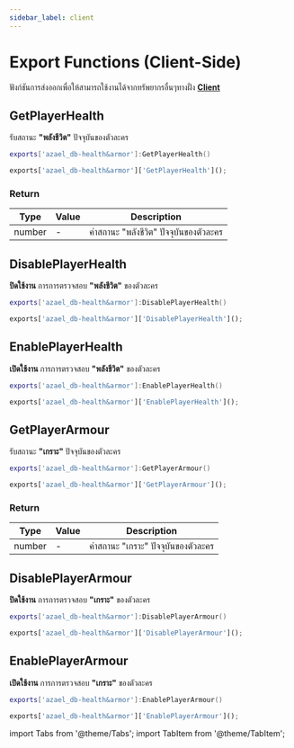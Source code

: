 ```yaml
---
sidebar_label: client
---
```


# Export Functions (Client-Side)

ฟังก์ชันการส่งออกเพื่อให้สามารถใช้งานได้จากทรัพยากรอื่นๆทางฝั่ง **[Client](https://en.wikipedia.org/wiki/Client-side)**

## GetPlayerHealth

รับสถานะ **"พลังชีวิต"** ปัจจุบันของตัวละคร

<Tabs>
<TabItem value="lua" label="Lua">

```lua
exports['azael_db-health&armor']:GetPlayerHealth()
```

</TabItem>
<TabItem value="js" label="JavaScript">

```js
exports['azael_db-health&armor']['GetPlayerHealth']();
```

</TabItem>
</Tabs>

### Return

| Type               | Value              | Description                                                
|--------------------|--------------------|--------------------------------------------------
| number             | -                  | ค่าสถานะ "พลังชีวิต" ปัจจุบันของตัวละคร

## DisablePlayerHealth

**ปิดใช้งาน** การการตรวจสอบ **"พลังชีวิต"** ของตัวละคร

<Tabs>
<TabItem value="lua" label="Lua">

```lua
exports['azael_db-health&armor']:DisablePlayerHealth()
```

</TabItem>
<TabItem value="js" label="JavaScript">

```js
exports['azael_db-health&armor']['DisablePlayerHealth']();
```

</TabItem>
</Tabs>

## EnablePlayerHealth

**เปิดใช้งาน** การการตรวจสอบ **"พลังชีวิต"** ของตัวละคร

<Tabs>
<TabItem value="lua" label="Lua">

```lua
exports['azael_db-health&armor']:EnablePlayerHealth()
```

</TabItem>
<TabItem value="js" label="JavaScript">

```js
exports['azael_db-health&armor']['EnablePlayerHealth']();
```

</TabItem>
</Tabs>

## GetPlayerArmour

รับสถานะ **"เกราะ"** ปัจจุบันของตัวละคร

<Tabs>
<TabItem value="lua" label="Lua">

```lua
exports['azael_db-health&armor']:GetPlayerArmour()
```

</TabItem>
<TabItem value="js" label="JavaScript">

```js
exports['azael_db-health&armor']['GetPlayerArmour']();
```

</TabItem>
</Tabs>

### Return

| Type               | Value              | Description                                                
|--------------------|--------------------|--------------------------------------------------
| number             | -                  | ค่าสถานะ "เกราะ" ปัจจุบันของตัวละคร

## DisablePlayerArmour

**ปิดใช้งาน** การการตรวจสอบ **"เกราะ"** ของตัวละคร

<Tabs>
<TabItem value="lua" label="Lua">

```lua
exports['azael_db-health&armor']:DisablePlayerArmour()
```

</TabItem>
<TabItem value="js" label="JavaScript">

```js
exports['azael_db-health&armor']['DisablePlayerArmour']();
```

</TabItem>
</Tabs>

## EnablePlayerArmour

**เปิดใช้งาน** การการตรวจสอบ **"เกราะ"** ของตัวละคร

<Tabs>
<TabItem value="lua" label="Lua">

```lua
exports['azael_db-health&armor']:EnablePlayerArmour()
```

</TabItem>
<TabItem value="js" label="JavaScript">

```js
exports['azael_db-health&armor']['EnablePlayerArmour']();
```

</TabItem>
</Tabs>

import Tabs from '@theme/Tabs';
import TabItem from '@theme/TabItem';
